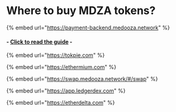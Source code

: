 # Where to buy MDZA tokens?

{% embed url="https://payment-backend.medooza.network" %}

#### - [Click to read the guide](guides/buying-mdza-tokens-guides/buing-mdza-with-coinpayments.md) -

{% embed url="https://tokpie.com" %}

{% embed url="https://ethermium.com" %}

{% embed url="https://swap.medooza.network/#/swap" %}

{% embed url="https://app.ledgerdex.com" %}

{% embed url="https://etherdelta.com" %}
